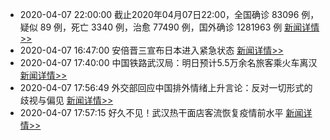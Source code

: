 - 2020-04-07 22:00:00  截止2020年04月07日22:00，全国确诊 83096 例，疑似 89 例，死亡 3340 例，治愈 77490 例，国外确诊 1281963 例  [新闻详情>>](https://github.com/AlbertGithubHome/ChineseVictory/blob/master/PneumoniaMap/20200407220000.jpg)
- 2020-04-07 16:47:00  安倍晋三宣布日本进入紧急状态  [新闻详情>>](http://news.sina.com.cn/2020-04-07/doc-iimxyqwa5553652.shtml)
- 2020-04-07 17:40:00  中国铁路武汉局：明日预计5.5万余名旅客乘火车离汉  [新闻详情>>](http://mil.news.sina.com.cn/2020-04-07/doc-iimxyqwa5566516.shtml)
- 2020-04-07 17:56:49  外交部回应中国排外情绪上升言论：反对一切形式的歧视与偏见  [新闻详情>>](http://news.sina.com.cn/video/2020-04-07/detail-iimxyqwa5568632.d.html)
- 2020-04-07 17:57:15  好久不见！武汉热干面店客流恢复疫情前水平  [新闻详情>>](http://news.sina.com.cn/video/2020-04-07/detail-iimxyqwa5568753.d.html)
